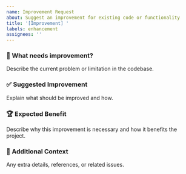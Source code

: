 ```yaml
---
name: Improvement Request
about: Suggest an improvement for existing code or functionality
title: '[Improvement] '
labels: enhancement
assignees: ''
---
```


### 🔹 What needs improvement?

Describe the current problem or limitation in the codebase.

### ✅ Suggested Improvement

Explain what should be improved and how.

### 🏆 Expected Benefit

Describe why this improvement is necessary and how it benefits the project.

### 📌 Additional Context

Any extra details, references, or related issues.
